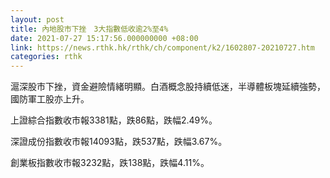 ```yaml
---
layout: post
title: 內地股市下挫　3大指數低收逾2%至4%
date: 2021-07-27 15:17:56.000000000 +08:00
link: https://news.rthk.hk/rthk/ch/component/k2/1602807-20210727.htm
categories: rthk
---
```


滬深股市下挫，資金避險情緒明顯。白酒概念股持續低迷，半導體板塊延續強勢，國防軍工股亦上升。

上證綜合指數收市報3381點，跌86點，跌幅2.49%。

深證成份指數收市報14093點，跌537點，跌幅3.67%。

創業板指數收市報3232點，跌138點，跌幅4.11%。
